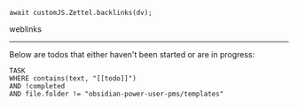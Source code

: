 
```dataviewjs
await customJS.Zettel.backlinks(dv);
```
weblinks 
___
Below are todos that either haven't been started or are in progress:
```dataview
TASK
WHERE contains(text, "[[todo]]")
AND !completed
AND file.folder != "obsidian-power-user-pms/templates"
```